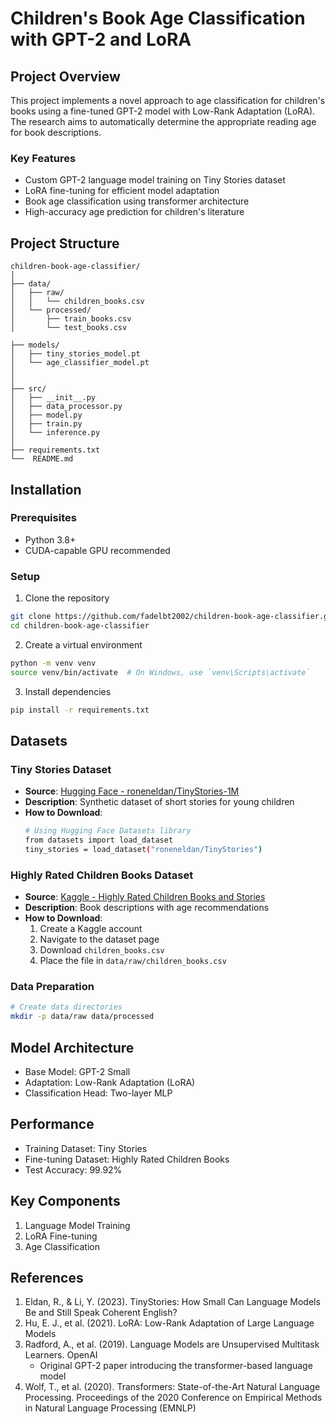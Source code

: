 # Children's Book Age Classification with GPT-2 and LoRA

## Project Overview
This project implements a novel approach to age classification for children's books using a fine-tuned GPT-2 model with Low-Rank Adaptation (LoRA). The research aims to automatically determine the appropriate reading age for book descriptions.

### Key Features
- Custom GPT-2 language model training on Tiny Stories dataset
- LoRA fine-tuning for efficient model adaptation
- Book age classification using transformer architecture
- High-accuracy age prediction for children's literature

## Project Structure
```
children-book-age-classifier/
│
├── data/
│   ├── raw/
│   │   └── children_books.csv
│   └── processed/
│       ├── train_books.csv
│       └── test_books.csv

├── models/
│   ├── tiny_stories_model.pt
│   └── age_classifier_model.pt
│
│
├── src/
│   ├── __init__.py
│   ├── data_processor.py
│   ├── model.py
│   ├── train.py
│   └── inference.py
│
├── requirements.txt
└──  README.md
```

## Installation

### Prerequisites
- Python 3.8+
- CUDA-capable GPU recommended

### Setup
1. Clone the repository
```bash
git clone https://github.com/fadelbt2002/children-book-age-classifier.git
cd children-book-age-classifier
```

2. Create a virtual environment
```bash
python -m venv venv
source venv/bin/activate  # On Windows, use `venv\Scripts\activate`
```

3. Install dependencies
```bash
pip install -r requirements.txt
```

## Datasets

### Tiny Stories Dataset
- **Source**: [Hugging Face - roneneldan/TinyStories-1M](https://huggingface.co/roneneldan/TinyStories-1M)
- **Description**: Synthetic dataset of short stories for young children
- **How to Download**:
  ```bash
  # Using Hugging Face Datasets library
  from datasets import load_dataset
  tiny_stories = load_dataset("roneneldan/TinyStories")
  ```

### Highly Rated Children Books Dataset
- **Source**: [Kaggle - Highly Rated Children Books and Stories](https://www.kaggle.com/datasets/thomaskonstantin/highly-rated-children-books-and-stories)
- **Description**: Book descriptions with age recommendations
- **How to Download**:
  1. Create a Kaggle account
  2. Navigate to the dataset page
  3. Download `children_books.csv`
  4. Place the file in `data/raw/children_books.csv`

### Data Preparation
```bash
# Create data directories
mkdir -p data/raw data/processed
```

## Model Architecture
- Base Model: GPT-2 Small
- Adaptation: Low-Rank Adaptation (LoRA)
- Classification Head: Two-layer MLP

## Performance
- Training Dataset: Tiny Stories
- Fine-tuning Dataset: Highly Rated Children Books
- Test Accuracy: 99.92%

## Key Components
1. Language Model Training
2. LoRA Fine-tuning
3. Age Classification

## References
1. Eldan, R., & Li, Y. (2023). TinyStories: How Small Can Language Models Be and Still Speak Coherent English?
2. Hu, E. J., et al. (2021). LoRA: Low-Rank Adaptation of Large Language Models
3. Radford, A., et al. (2019). Language Models are Unsupervised Multitask Learners. OpenAI
   - Original GPT-2 paper introducing the transformer-based language model
4. Wolf, T., et al. (2020). Transformers: State-of-the-Art Natural Language Processing. Proceedings of the 2020 Conference on Empirical Methods in Natural Language Processing (EMNLP)

```
